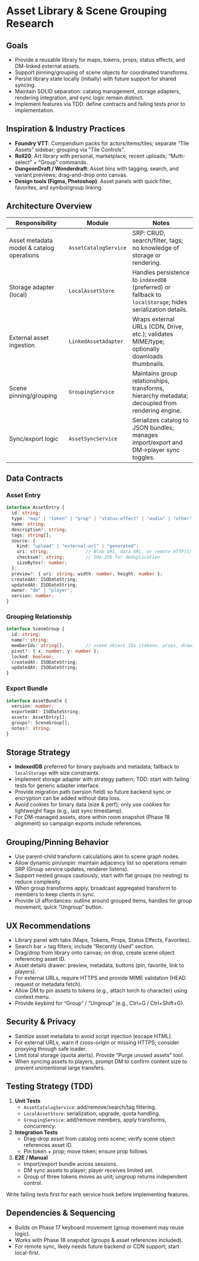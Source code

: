 # Asset Library & Scene Grouping Research

## Goals

- Provide a reusable library for maps, tokens, props, status effects, and DM-linked external assets.
- Support pinning/grouping of scene objects for coordinated transforms.
- Persist library state locally (initially) with future support for shared syncing.
- Maintain SOLID separation: catalog management, storage adapters, rendering integration, and sync logic remain distinct.
- Implement features via TDD: define contracts and failing tests prior to implementation.

## Inspiration & Industry Practices

- **Foundry VTT**: Compendium packs for actors/items/tiles; separate “Tile Assets” sidebar; grouping via “Tile Controls”.
- **Roll20**: Art library with personal, marketplace, recent uploads; “Multi-select” + “Group” commands.
- **DungeonDraft / Wonderdraft**: Asset bins with tagging, search, and variant previews; drag-and-drop onto canvas.
- **Design tools (Figma, Photoshop)**: Asset panels with quick filter, favorites, and symbol/group linking.

## Architecture Overview

| Responsibility | Module | Notes |
|----------------|--------|-------|
| Asset metadata model & catalog operations | `AssetCatalogService` | SRP: CRUD, search/filter, tags; no knowledge of storage or rendering. |
| Storage adapter (local) | `LocalAssetStore` | Handles persistence to `indexedDB` (preferred) or fallback to `localStorage`; hides serialization details. |
| External asset ingestion | `LinkedAssetAdapter` | Wraps external URLs (CDN, Drive, etc.); validates MIME/type; optionally downloads thumbnails. |
| Scene pinning/grouping | `GroupingService` | Maintains group relationships, transforms, hierarchy metadata; decoupled from rendering engine. |
| Sync/export logic | `AssetSyncService` | Serializes catalog to JSON bundles; manages import/export and DM->player sync toggles. |

## Data Contracts

### Asset Entry

```ts
interface AssetEntry {
  id: string;
  type: "map" | "token" | "prop" | "status-effect" | "audio" | "other";
  name: string;
  description?: string;
  tags: string[];
  source: {
    kind: "upload" | "external-url" | "generated";
    uri: string;              // Blob URI, data URL, or remote HTTP(S)
    checksum?: string;        // SHA-256 for deduplication
    sizeBytes?: number;
  };
  preview?: { uri: string; width: number; height: number };
  createdAt: ISODateString;
  updatedAt: ISODateString;
  owner: "dm" | "player";
  version: number;
}
```

### Grouping Relationship

```ts
interface SceneGroup {
  id: string;
  name?: string;
  memberIds: string[];        // scene object IDs (tokens, props, drawings)
  pivot?: { x: number; y: number };
  locked: boolean;
  createdAt: ISODateString;
  updatedAt: ISODateString;
}
```

### Export Bundle

```ts
interface AssetBundle {
  version: number;
  exportedAt: ISODateString;
  assets: AssetEntry[];
  groups?: SceneGroup[];
  notes?: string;
}
```

## Storage Strategy

- **IndexedDB** preferred for binary payloads and metadata; fallback to `localStorage` with size constraints.
- Implement storage adapter with strategy pattern; TDD: start with failing tests for generic adapter interface.
- Provide migration path (version field) so future backend sync or encryption can be added without data loss.
- Avoid cookies for binary data (size & perf); only use cookies for lightweight flags (e.g., last sync timestamp).
- For DM-managed assets, store within room snapshot (Phase 18 alignment) so campaign exports include references.

## Grouping/Pinning Behavior

- Use parent-child transform calculations akin to scene graph nodes.
- Allow dynamic pin/unpin: maintain adjacency list so operations remain SRP (Group service updates, renderer listens).
- Support nested groups cautiously; start with flat groups (no nesting) to reduce complexity.
- When group transforms apply, broadcast aggregated transform to members to keep clients in sync.
- Provide UI affordances: outline around grouped items, handles for group movement, quick “Ungroup” button.

## UX Recommendations

- Library panel with tabs (Maps, Tokens, Props, Status Effects, Favorites).
- Search bar + tag filters; include “Recently Used” section.
- Drag/drop from library onto canvas; on drop, create scene object referencing asset ID.
- Asset details drawer: preview, metadata, buttons (pin, favorite, link to players).
- For external URLs, require HTTPS and provide MIME validation (HEAD request or metadata fetch).
- Allow DM to pin assets to tokens (e.g., attach torch to character) using context menu.
- Provide keybind for “Group” / “Ungroup” (e.g., Ctrl+G / Ctrl+Shift+G).

## Security & Privacy

- Sanitize asset metadata to avoid script injection (escape HTML).
- For external URLs, warn if cross-origin or missing HTTPS; consider proxying through safe loader.
- Limit total storage (quota alerts). Provide “Purge unused assets” tool.
- When syncing assets to players, prompt DM to confirm content size to prevent unintentional large transfers.

## Testing Strategy (TDD)

1. **Unit Tests**
   - `AssetCatalogService`: add/remove/search/tag filtering.
   - `LocalAssetStore`: serialization, upgrade, quota handling.
   - `GroupingService`: add/remove members, apply transforms, concurrency.
2. **Integration Tests**
   - Drag-drop asset from catalog onto scene; verify scene object references asset ID.
   - Pin token + prop; move token; ensure prop follows.
3. **E2E / Manual**
   - Import/export bundle across sessions.
   - DM sync assets to player; player receives limited set.
   - Group of three tokens moves as unit; ungroup returns independent control.

Write failing tests first for each service hook before implementing features.

## Dependencies & Sequencing

- Builds on Phase 17 keyboard movement (group movement may reuse logic).
- Works with Phase 18 snapshot (groups & asset references included).
- For remote sync, likely needs future backend or CDN support; start local-first.

